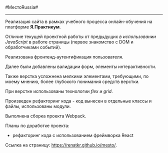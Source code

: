 #МестоRussia#  
____________  

Реализация сайта в рамках учебного процесса онлайн-обучения на платформе **Я.Практикум**.  

Отличие текущей проектной работы от предыдущих *в использовании JavaScript* в работе страницы (первое знакомство с DOM и обработчиками событий).  

Реализована фронтенд-аутентификация пользователя.  

Далее были добавлены валидации форм, элементы интерактивности.

Также верстка усложнена мелкими элементами, требующими, по моему мнению, более глубокого понимания средств верстки.   

При верстке использованы технологии *flex и grid*.   

Произведен рефакторинг кода - код вынесен в отдельные классы и файлы, использованы модули.

Выполнена сборка проекта Webpack.

Планы по доработке проекта:  

- рефакторинг кода с использованием фреймворка React  

 Ссылка на страницу: https://renatkr.github.io/mesto/.

